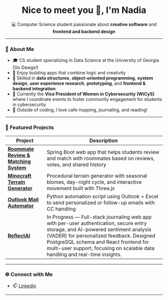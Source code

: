 <h1 align="center">Nice to meet you 👋, I'm Nadia</h1>

<p align="center">
💻 Computer Science student passionate about <b>creative software</b> and <b>frontend and backend design</b>
</p>

---

### 📝 About Me
- 🎓 CS student specializing in Data Science at the University of Georgia (Go Dawgs!)
- 🚀 Enjoy building apps that combine logic and creativity  
- 🌱 Skilled in **data structures**, **object-oriented programming**, **system design**, **user experience research**, **prototyping**, and **frontend & backend integration**
- 👥 Currently the **Vice President of Women in Cybersecurity (WiCyS)** where I coordinate events to foster community engagement for students in cybersecurity
- 🌸 Outside of coding, I love cafe-hopping, journaling, and reading! 

---

### 🔗 Featured Projects

| Project | Description |
|---------|-------------|
| [**Roommate Review & Matching System**](https://github.com/nai50915/roommate-matching) | Spring Boot web app that helps students review and match with roommates based on reviews, votes, and shared history |
| [**Minecraft Terrain Generator**](https://github.com/nai50915/minecraft-terrain-generator) | Procedural terrain generator with seasonal biomes, day-night cycle, and interactive movement built with Three.js |
| [**Outlook Mail Automator**](https://github.com/nai50915/email-sender) | Python automation script using Outlook + Excel to send personalized or follow-up emails with CC handling |
| [**ReflectAI**](https://github.com/nai50915/journal-ai) | In Progress — Full-stack journaling web app with per-user authentication, secure entry storage, and AI-powered sentiment analysis (VADER) for personalized feedback. Designed PostgreSQL schema and React frontend for multi-user support, focusing on scalable data handling and real-time insights. |

---

### 🌐 Connect with Me
- 📫 [LinkedIn](https://linkedin.com/in/nadia-i/)  

---
